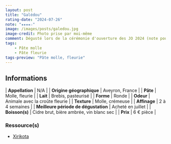 ```yaml
---
layout: post
title: "Galédou"
rating-date: "2024-07-26"
note: "★★★★☆"
image: /images/posts/galedou.jpg
image-credit: Photo prise par moi-même
comment: Dégusté lors de la cérémonie d'ouverture des JO 2024 (note pour moi même ;) ), ce fromage de brebis ressemble, à la fois dans son aspect que dans sa méthode de fabrication, à un petit Camembert. L'odeur est animale mais il reste doux et très crémeux en bouche. La croûte puissante et la pâte au parfum lactique créent un bon équilibre. C'est une très belle découverte qui me rappelle le Pérail des cabasses.
tags:
    - Pâte molle
    - Pâte fleurie
tags-preview: "Pâte molle, fleurie"
---
```


## Informations

| **Appellation** | N/A |
| **Origine géographique** | Aveyron, France |
| **Pâte** | Molle, fleurie |
| **Lait** | Brebis, pasteurisé |
| **Forme** | Ronde |
| **Odeur** | Animale avec la croûte fleurie |
| **Texture** | Molle, crémeuse |
| **Affinage** | 2 à 4 semaines |
| **Meilleure période de dégustation** | Acheté en juillet |
| **Boisson(s)** | Cidre brut, bière ambrée, vin blanc sec |
| **Prix** | 6 € pièce |

### Ressource(s)
* [Xirikota](https://www.xirikota.fr/produits/galedou)